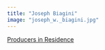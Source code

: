 ```yaml
---
title: "Joseph Biagini"
image: "joseph_w._biagini.jpg"
---
```


[Producers in Residence](/programs/producers-in-residence)